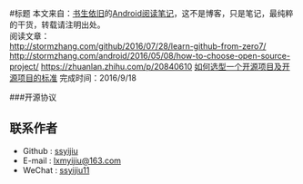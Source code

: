 #标题
本文来自：[书生依旧](https://github.com/ssyijiu)的[Android阅读笔记](https://github.com/ssyijiu/Android-ReadingNotes)，这不是博客，只是笔记，最纯粹的干货，转载请注明出处。     
阅读文章：  
http://stormzhang.com/github/2016/07/28/learn-github-from-zero7/
http://stormzhang.com/android/2016/05/08/how-to-choose-open-source-project/
https://zhuanlan.zhihu.com/p/20840610
[如何选型一个开源项目及开源项目的标准](http://www.trinea.cn/android/open-source/)
完成时间：2016/9/18  

###开源协议


## 联系作者
- Github : [ssyijiu](https://github.com/ssyijiu)
- E-mail : lxmyijiu@163.com
- WeChat : [ssyijiu11](http://obe5pxv6t.bkt.clouddn.com/weixin.jpg)